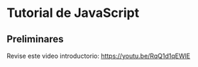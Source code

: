 # Tutorial de JavaScript

## Preliminares

Revise este video introductorio: https://youtu.be/RqQ1d1qEWlE

